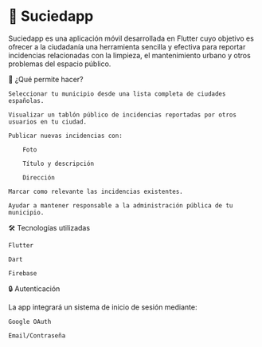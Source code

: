 # 🧼 Suciedapp

Suciedapp es una aplicación móvil desarrollada en Flutter cuyo objetivo es ofrecer a la ciudadanía una herramienta sencilla y efectiva para reportar incidencias relacionadas con la limpieza, el mantenimiento urbano y otros problemas del espacio público.


📲 ¿Qué permite hacer?

    Seleccionar tu municipio desde una lista completa de ciudades españolas.

    Visualizar un tablón público de incidencias reportadas por otros usuarios en tu ciudad.

    Publicar nuevas incidencias con:

        Foto

        Título y descripción

        Dirección 

    Marcar como relevante las incidencias existentes.

    Ayudar a mantener responsable a la administración pública de tu municipio.


🛠️ Tecnologías utilizadas

    Flutter

    Dart

    Firebase


🔒 Autenticación

La app integrará un sistema de inicio de sesión mediante:

    Google OAuth

    Email/Contraseña

